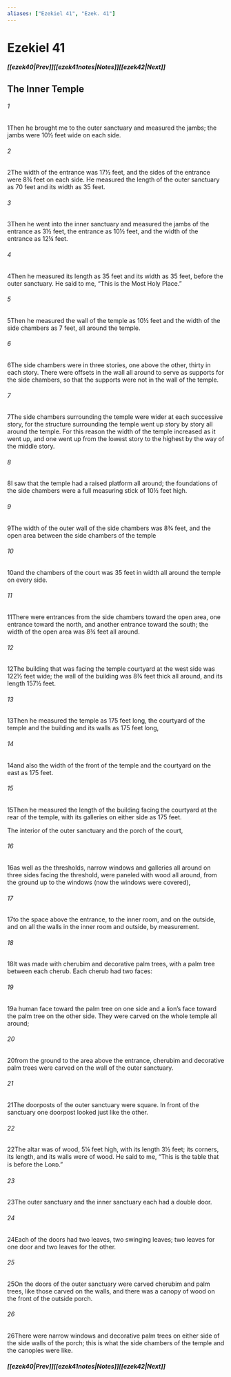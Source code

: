 ```yaml
---
aliases: ["Ezekiel 41", "Ezek. 41"]
---
```

# Ezekiel 41
##### <span class=arrow-left></span>[[ezek40|Prev]]<span class=navigation-separator></span>[[ezek41notes|Notes]]<span class=navigation-separator></span>[[ezek42|Next]]<span class=arrow-right></span>
## The Inner Temple
###### 1
<span class=verse-first>1</span>Then he brought me to the outer sanctuary and measured the jambs; the jambs were 10½ feet wide on each side.
###### 2
<span class=verse-body>2</span>The width of the entrance was 17½ feet, and the sides of the entrance were 8¾ feet on each side. He measured the length of the outer sanctuary as 70 feet and its width as 35 feet.
###### 3
<span class=verse-body>3</span>Then he went into the inner sanctuary and measured the jambs of the entrance as 3½ feet, the entrance as 10½ feet, and the width of the entrance as 12¼ feet.
###### 4
<span class=verse-body>4</span>Then he measured its length as 35 feet and its width as 35 feet, before the outer sanctuary. He said to me, “This is the Most Holy Place.”
<div class=paragraph-break></div>

###### 5
<span class=verse-first>5</span>Then he measured the wall of the temple as 10½ feet and the width of the side chambers as 7 feet, all around the temple.
###### 6
<span class=verse-body>6</span>The side chambers were in three stories, one above the other, thirty in each story. There were offsets in the wall all around to serve as supports for the side chambers, so that the supports were not in the wall of the temple.
###### 7
<span class=verse-body>7</span>The side chambers surrounding the temple were wider at each successive story, for the structure surrounding the temple went up story by story all around the temple. For this reason the width of the temple increased as it went up, and one went up from the lowest story to the highest by the way of the middle story.
###### 8
<span class=verse-body>8</span>I saw that the temple had a raised platform all around; the foundations of the side chambers were a full measuring stick of 10½ feet high.
###### 9
<span class=verse-body>9</span>The width of the outer wall of the side chambers was 8¾ feet, and the open area between the side chambers of the temple
###### 10
<span class=verse-body>10</span>and the chambers of the court was 35 feet in width all around the temple on every side.
###### 11
<span class=verse-body>11</span>There were entrances from the side chambers toward the open area, one entrance toward the north, and another entrance toward the south; the width of the open area was 8¾ feet all around.
<div class=paragraph-break></div>

###### 12
<span class=verse-first>12</span>The building that was facing the temple courtyard at the west side was 122½ feet wide; the wall of the building was 8¾ feet thick all around, and its length 157½ feet.
<div class=paragraph-break></div>

###### 13
<span class=verse-first>13</span>Then he measured the temple as 175 feet long, the courtyard of the temple and the building and its walls as 175 feet long,
###### 14
<span class=verse-body>14</span>and also the width of the front of the temple and the courtyard on the east as 175 feet.
<div class=paragraph-break></div>

###### 15
<span class=verse-first>15</span>Then he measured the length of the building facing the courtyard at the rear of the temple, with its galleries on either side as 175 feet.
<div class=paragraph-break></div>

The interior of the outer sanctuary and the porch of the court,
###### 16
<span class=verse-body>16</span>as well as the thresholds, narrow windows and galleries all around on three sides facing the threshold, were paneled with wood all around, from the ground up to the windows (now the windows were covered),
###### 17
<span class=verse-body>17</span>to the space above the entrance, to the inner room, and on the outside, and on all the walls in the inner room and outside, by measurement.
###### 18
<span class=verse-body>18</span>It was made with cherubim and decorative palm trees, with a palm tree between each cherub. Each cherub had two faces:
###### 19
<span class=verse-body>19</span>a human face toward the palm tree on one side and a lion’s face toward the palm tree on the other side. They were carved on the whole temple all around;
###### 20
<span class=verse-body>20</span>from the ground to the area above the entrance, cherubim and decorative palm trees were carved on the wall of the outer sanctuary.
<div class=paragraph-break></div>

###### 21
<span class=verse-first>21</span>The doorposts of the outer sanctuary were square. In front of the sanctuary one doorpost looked just like the other.
###### 22
<span class=verse-body>22</span>The altar was of wood, 5¼ feet high, with its length 3½ feet; its corners, its length, and its walls were of wood. He said to me, “This is the table that is before the Lᴏʀᴅ.”
###### 23
<span class=verse-body>23</span>The outer sanctuary and the inner sanctuary each had a double door.
###### 24
<span class=verse-body>24</span>Each of the doors had two leaves, two swinging leaves; two leaves for one door and two leaves for the other.
###### 25
<span class=verse-body>25</span>On the doors of the outer sanctuary were carved cherubim and palm trees, like those carved on the walls, and there was a canopy of wood on the front of the outside porch.
###### 26
<span class=verse-body>26</span>There were narrow windows and decorative palm trees on either side of the side walls of the porch; this is what the side chambers of the temple and the canopies were like.
##### <span class=arrow-left></span>[[ezek40|Prev]]<span class=navigation-separator></span>[[ezek41notes|Notes]]<span class=navigation-separator></span>[[ezek42|Next]]<span class=arrow-right></span>